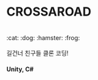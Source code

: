 # CROSSAROAD
 <br>
:cat:  :dog:  :hamster: :frog:  <br> <br>
길건너 친구들 클론 코딩! <br>

 #### Unity, C#
 
 
 
 
